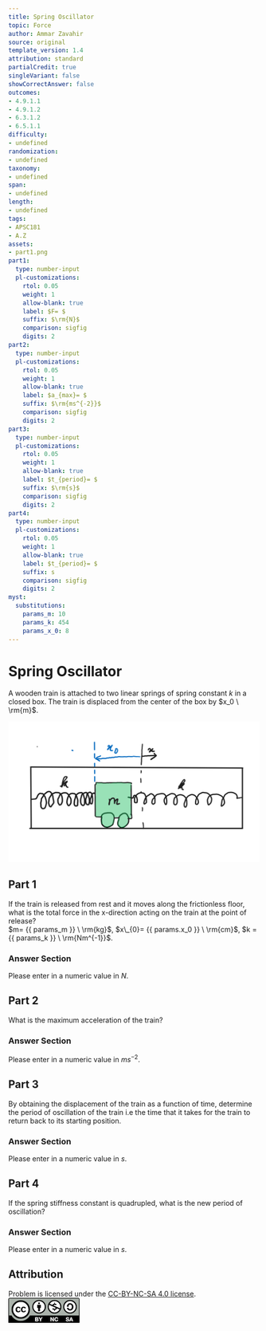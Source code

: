 ```yaml
---
title: Spring Oscillator
topic: Force
author: Ammar Zavahir
source: original
template_version: 1.4
attribution: standard
partialCredit: true
singleVariant: false
showCorrectAnswer: false
outcomes:
- 4.9.1.1
- 4.9.1.2
- 6.3.1.2
- 6.5.1.1
difficulty:
- undefined
randomization:
- undefined
taxonomy:
- undefined
span:
- undefined
length:
- undefined
tags:
- APSC181
- A.Z
assets:
- part1.png
part1:
  type: number-input
  pl-customizations:
    rtol: 0.05
    weight: 1
    allow-blank: true
    label: $F= $
    suffix: $\rm{N}$
    comparison: sigfig
    digits: 2
part2:
  type: number-input
  pl-customizations:
    rtol: 0.05
    weight: 1
    allow-blank: true
    label: $a_{max}= $
    suffix: $\rm{ms^{-2}}$
    comparison: sigfig
    digits: 2
part3:
  type: number-input
  pl-customizations:
    rtol: 0.05
    weight: 1
    allow-blank: true
    label: $t_{period}= $
    suffix: $\rm{s}$
    comparison: sigfig
    digits: 2
part4:
  type: number-input
  pl-customizations:
    rtol: 0.05
    weight: 1
    allow-blank: true
    label: $t_{period}= $
    suffix: s
    comparison: sigfig
    digits: 2
myst:
  substitutions:
    params_m: 10
    params_k: 454
    params_x_0: 8
---
```

# Spring Oscillator
A wooden train is attached to two linear springs of spring constant $k$ in a closed box. The train is displaced from the center of the box by $x_0 \ \rm{m}$.

<img src="part1.png" width=600>

## Part 1

If the train is released from rest and it moves along the frictionless floor, what is the total force in the x-direction acting on the train at the point of release?<br>
$m= {{ params_m }} \ \rm{kg}$, $x\_{0}= {{ params.x_0 }} \ \rm{cm}$, $k = {{ params_k }} \ \rm{Nm^{-1}}$.

### Answer Section

Please enter in a numeric value in $N$.

## Part 2

What is the maximum acceleration of the train?

### Answer Section

Please enter in a numeric value in $ms^{-2}$.

## Part 3

By obtaining the displacement of the train as a function of time, determine the period of oscillation of the train i.e the time that it takes for the train to return back to its starting position.

### Answer Section

Please enter in a numeric value in $s$.

## Part 4

If the spring stiffness constant is quadrupled, what is the new period of oscillation?

### Answer Section

Please enter in a numeric value in $s$.

## Attribution

Problem is licensed under the [CC-BY-NC-SA 4.0 license](https://creativecommons.org/licenses/by-nc-sa/4.0/).<br> ![The Creative Commons 4.0 license requiring attribution-BY, non-commercial-NC, and share-alike-SA license.](https://raw.githubusercontent.com/firasm/bits/master/by-nc-sa.png)